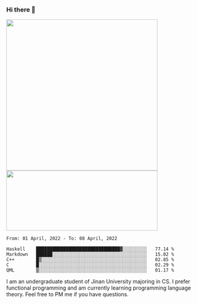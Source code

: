 ### Hi there 👋

<!--
**pe200012/pe200012** is a ✨ _special_ ✨ repository because its `README.md` (this file) appears on your GitHub profile.

Here are some ideas to get you started:

- 🔭 I’m currently working on ...
- 🌱 I’m currently learning ...
- 👯 I’m looking to collaborate on ...
- 🤔 I’m looking for help with ...
- 💬 Ask me about ...
- 📫 How to reach me: ...
- 😄 Pronouns: ...
- ⚡ Fun fact: ...
-->
<p>
    <img width="400em" src="https://github-readme-stats.vercel.app/api?username=pe200012&show_icons=true&icon_color=f44336&title_color=757de8">
    <img width="400em" height="159em" src="https://github-readme-stats.vercel.app/api/top-langs/?username=pe200012&hide=html,cmake,css&title_color=757de8&layout=compact">
</p>

<!--START_SECTION:waka-->
```text
From: 01 April, 2022 - To: 08 April, 2022

Haskell    ███████████████████████████████▓░░░░░░░░░   77.14 % 
Markdown   ██████░░░░░░░░░░░░░░░░░░░░░░░░░░░░░░░░░░░   15.02 % 
C++        █▒░░░░░░░░░░░░░░░░░░░░░░░░░░░░░░░░░░░░░░░   02.85 % 
C          █░░░░░░░░░░░░░░░░░░░░░░░░░░░░░░░░░░░░░░░░   02.29 % 
QML        ▒░░░░░░░░░░░░░░░░░░░░░░░░░░░░░░░░░░░░░░░░   01.17 % 
```
<!--END_SECTION:waka-->

I am an undergraduate student of Jinan University majoring in CS. I prefer functional programming and am currently learning programming language theory. Feel free to PM me if you have questions.
